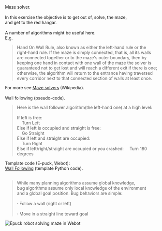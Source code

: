 Maze solver.<br>
<br>
In this exercise the objective is to get out of, solve, the maze, <br>
and get to the red hangar.<br>
<br>
A number of algorithms might be useful here.<br>
E.g.<br>
<blockquote>Hand On Wall Rule, also known as either the left-hand rule or the right-hand rule. If the maze is simply connected, that is, all its walls are connected together or to the maze's outer boundary, then by keeping one hand in contact with one wall of the maze the solver is guaranteed not to get lost and will reach a different exit if there is one; otherwise, the algorithm will return to the entrance having traversed every corridor next to that connected section of walls at least once.
</blockquote>
For more see <a href="https://en.wikipedia.org/wiki/Maze-solving_algorithm" target="_blank">Maze solvers</a> (Wikipedia).<br>
<br>
Wall following (pseudo-code).<br>
<blockquote>
Here is the wall follower algorithm(the left-hand one) at a high level:<br>
<br>
If left is free:<br>
&nbsp; &nbsp; Turn Left<br>
Else if left is occupied and straight is free:<br>
&nbsp; &nbsp; Go Straight<br>
Else if left and straight are occupied:<br>
&nbsp; &nbsp; Turn Right <br>
Else if left/right/straight are occupied or you crashed:  
&nbsp; &nbsp; Turn 180 degrees<br>
</blockquote>
Template code (E-puck, Webot):<br>
<a href="Wall_Following.py">Wall Following</a> (template Python code).<br>
<br>
<blockquote>
 While many planning algorithms assume global knowledge, <br>
 bug algorithms assume only local knowledge of the environment<br>
 and a global goal position. Bug behaviors are simple:<br>
<br>
 · Follow a wall (right or left)<br>
<br>
· Move in a straight line toward goal<br>
</blockquote>

 <img src="TinyMaze.jpg" alt="Epuck robot solving maze in Webot"> 
